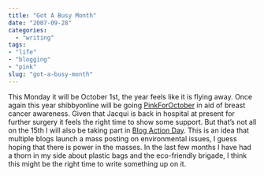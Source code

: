 ```yaml
---
title: "Got A Busy Month"
date: "2007-09-28"
categories: 
  - "writing"
tags:
- "life"
- "blogging"
- "pink"
slug: "got-a-busy-month"
---
```


This Monday it will be October 1st, the year feels like it is flying away. Once again this year shibbyonline will be going [PinkForOctober][1] in aid of breast cancer awareness. Given that Jacqui is back in hospital at present for further surgery it feels the right time to show some support. But that’s not all on the 15th I will also be taking part in [Blog Action Day][2]. This is an idea that multiple blogs launch a mass posting on environmental issues, I guess hoping that there is power in the masses. In the last few months I have had a thorn in my side about plastic bags and the eco-friendly brigade, I think this might be the right time to write something up on it.

[1]:	https://pinkforoctober.org/
[2]:	https://www.blogactionday.org/